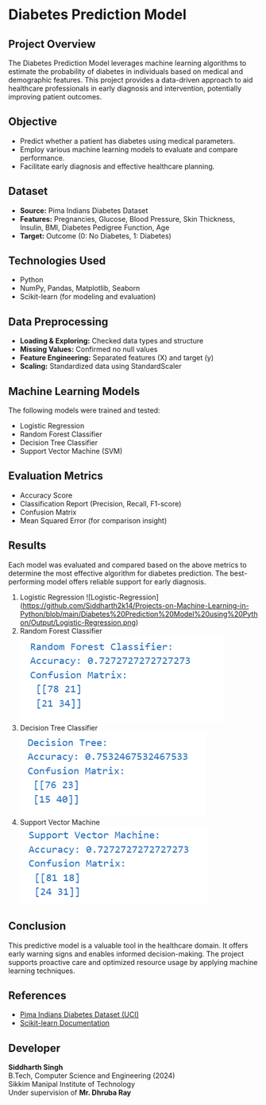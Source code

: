 # Diabetes Prediction Model

## Project Overview
The Diabetes Prediction Model leverages machine learning algorithms to estimate the probability of diabetes in individuals based on medical and demographic features. This project provides a data-driven approach to aid healthcare professionals in early diagnosis and intervention, potentially improving patient outcomes.

## Objective
- Predict whether a patient has diabetes using medical parameters.
- Employ various machine learning models to evaluate and compare performance.
- Facilitate early diagnosis and effective healthcare planning.

## Dataset
- **Source:** Pima Indians Diabetes Dataset
- **Features:** Pregnancies, Glucose, Blood Pressure, Skin Thickness, Insulin, BMI, Diabetes Pedigree Function, Age
- **Target:** Outcome (0: No Diabetes, 1: Diabetes)

## Technologies Used
- Python
- NumPy, Pandas, Matplotlib, Seaborn
- Scikit-learn (for modeling and evaluation)

## Data Preprocessing
- **Loading & Exploring:** Checked data types and structure
- **Missing Values:** Confirmed no null values
- **Feature Engineering:** Separated features (X) and target (y)
- **Scaling:** Standardized data using StandardScaler

## Machine Learning Models
The following models were trained and tested:
- Logistic Regression
- Random Forest Classifier
- Decision Tree Classifier
- Support Vector Machine (SVM)

## Evaluation Metrics
- Accuracy Score
- Classification Report (Precision, Recall, F1-score)
- Confusion Matrix
- Mean Squared Error (for comparison insight)

## Results
Each model was evaluated and compared based on the above metrics to determine the most effective algorithm for diabetes prediction. The best-performing model offers reliable support for early diagnosis.
1. Logistic Regression
   ![Logistic-Regression] (https://github.com/Siddharth2k14/Projects-on-Machine-Learning-in-Python/blob/main/Diabetes%20Prediction%20Model%20using%20Python/Output/Logistic-Regression.png)
2. Random Forest Classifier
   ![Random-Forest-Classifier](https://github.com/Siddharth2k14/Projects-on-Machine-Learning-in-Python/blob/main/Diabetes%20Prediction%20Model%20using%20Python/Output/Random-Forest-Classifier.png)
3. Decision Tree Classifier
   ![Decision-Tree-Classifier](https://github.com/Siddharth2k14/Projects-on-Machine-Learning-in-Python/blob/main/Diabetes%20Prediction%20Model%20using%20Python/Output/Decision-Tree.png)
4. Support Vector Machine
   ![Support-Vector-Machine](https://github.com/Siddharth2k14/Projects-on-Machine-Learning-in-Python/blob/main/Diabetes%20Prediction%20Model%20using%20Python/Output/svm.png)



## Conclusion
This predictive model is a valuable tool in the healthcare domain. It offers early warning signs and enables informed decision-making. The project supports proactive care and optimized resource usage by applying machine learning techniques.

## References
- [Pima Indians Diabetes Dataset (UCI)](https://archive.ics.uci.edu/ml/datasets/Pima+Indians+Diabetes)
- [Scikit-learn Documentation](https://scikit-learn.org/stable/)

## Developer
**Siddharth Singh**  
B.Tech, Computer Science and Engineering (2024)  
Sikkim Manipal Institute of Technology  
Under supervision of **Mr. Dhruba Ray**
